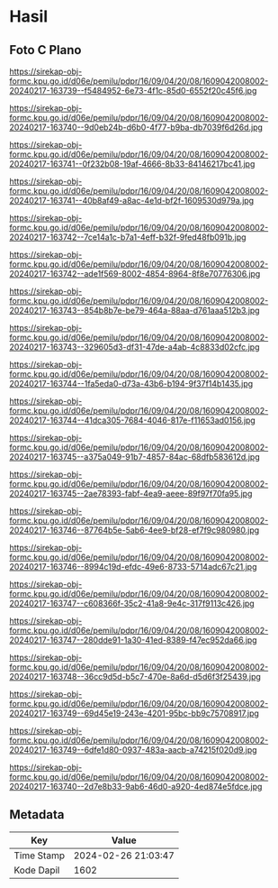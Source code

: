 # Hasil

## Foto C Plano

https://sirekap-obj-formc.kpu.go.id/d06e/pemilu/pdpr/16/09/04/20/08/1609042008002-20240217-163739--f5484952-6e73-4f1c-85d0-6552f20c45f6.jpg

https://sirekap-obj-formc.kpu.go.id/d06e/pemilu/pdpr/16/09/04/20/08/1609042008002-20240217-163740--9d0eb24b-d6b0-4f77-b9ba-db7039f6d26d.jpg

https://sirekap-obj-formc.kpu.go.id/d06e/pemilu/pdpr/16/09/04/20/08/1609042008002-20240217-163741--0f232b08-19af-4666-8b33-84146217bc41.jpg

https://sirekap-obj-formc.kpu.go.id/d06e/pemilu/pdpr/16/09/04/20/08/1609042008002-20240217-163741--40b8af49-a8ac-4e1d-bf2f-1609530d979a.jpg

https://sirekap-obj-formc.kpu.go.id/d06e/pemilu/pdpr/16/09/04/20/08/1609042008002-20240217-163742--7ce14a1c-b7a1-4eff-b32f-9fed48fb091b.jpg

https://sirekap-obj-formc.kpu.go.id/d06e/pemilu/pdpr/16/09/04/20/08/1609042008002-20240217-163742--ade1f569-8002-4854-8964-8f8e70776306.jpg

https://sirekap-obj-formc.kpu.go.id/d06e/pemilu/pdpr/16/09/04/20/08/1609042008002-20240217-163743--854b8b7e-be79-464a-88aa-d761aaa512b3.jpg

https://sirekap-obj-formc.kpu.go.id/d06e/pemilu/pdpr/16/09/04/20/08/1609042008002-20240217-163743--329605d3-df31-47de-a4ab-4c8833d02cfc.jpg

https://sirekap-obj-formc.kpu.go.id/d06e/pemilu/pdpr/16/09/04/20/08/1609042008002-20240217-163744--1fa5eda0-d73a-43b6-b194-9f37f14b1435.jpg

https://sirekap-obj-formc.kpu.go.id/d06e/pemilu/pdpr/16/09/04/20/08/1609042008002-20240217-163744--41dca305-7684-4046-817e-f11653ad0156.jpg

https://sirekap-obj-formc.kpu.go.id/d06e/pemilu/pdpr/16/09/04/20/08/1609042008002-20240217-163745--a375a049-91b7-4857-84ac-68dfb583612d.jpg

https://sirekap-obj-formc.kpu.go.id/d06e/pemilu/pdpr/16/09/04/20/08/1609042008002-20240217-163745--2ae78393-fabf-4ea9-aeee-89f97f70fa95.jpg

https://sirekap-obj-formc.kpu.go.id/d06e/pemilu/pdpr/16/09/04/20/08/1609042008002-20240217-163746--87764b5e-5ab6-4ee9-bf28-ef7f9c980980.jpg

https://sirekap-obj-formc.kpu.go.id/d06e/pemilu/pdpr/16/09/04/20/08/1609042008002-20240217-163746--8994c19d-efdc-49e6-8733-5714adc67c21.jpg

https://sirekap-obj-formc.kpu.go.id/d06e/pemilu/pdpr/16/09/04/20/08/1609042008002-20240217-163747--c608366f-35c2-41a8-9e4c-317f9113c426.jpg

https://sirekap-obj-formc.kpu.go.id/d06e/pemilu/pdpr/16/09/04/20/08/1609042008002-20240217-163747--280dde91-1a30-41ed-8389-f47ec952da66.jpg

https://sirekap-obj-formc.kpu.go.id/d06e/pemilu/pdpr/16/09/04/20/08/1609042008002-20240217-163748--36cc9d5d-b5c7-470e-8a6d-d5d6f3f25439.jpg

https://sirekap-obj-formc.kpu.go.id/d06e/pemilu/pdpr/16/09/04/20/08/1609042008002-20240217-163749--69d45e19-243e-4201-95bc-bb9c75708917.jpg

https://sirekap-obj-formc.kpu.go.id/d06e/pemilu/pdpr/16/09/04/20/08/1609042008002-20240217-163749--6dfe1d80-0937-483a-aacb-a74215f020d9.jpg

https://sirekap-obj-formc.kpu.go.id/d06e/pemilu/pdpr/16/09/04/20/08/1609042008002-20240217-163740--2d7e8b33-9ab6-46d0-a920-4ed874e5fdce.jpg


## Metadata

| Key        | Value               |
| ---------- | ------------------- |
| Time Stamp | 2024-02-26 21:03:47 |
| Kode Dapil | 1602                |



